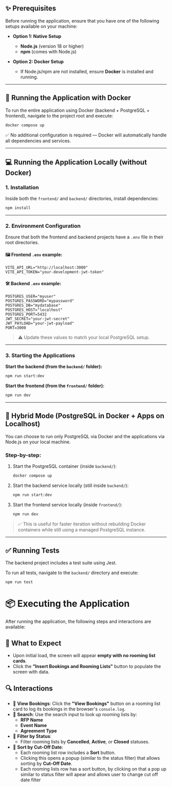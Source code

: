 ## ✨ Prerequisites

Before running the application, ensure that you have one of the following setups available on your machine:

* **Option 1: Native Setup**

  * **Node.js** (version 18 or higher)
  * **npm** (comes with Node.js)

* **Option 2: Docker Setup**

  * If Node.js/npm are not installed, ensure **Docker** is installed and running.

---

## 🚀 Running the Application with Docker

To run the entire application using Docker (backend + PostgreSQL + frontend), navigate to the project root and execute:

```bash
docker compose up
```

✅ No additional configuration is required — Docker will automatically handle all dependencies and services.

---

## 💻 Running the Application Locally (without Docker)

### 1. Installation

Inside both the `frontend/` and `backend/` directories, install dependencies:

```bash
npm install
```

---

### 2. Environment Configuration

Ensure that both the frontend and backend projects have a `.env` file in their root directories.

#### 🖼️ Frontend `.env` example:

```env
VITE_API_URL="http://localhost:3000"
VITE_API_TOKEN="your-development-jwt-token"
```

#### 🛠️ Backend `.env` example:

```env
POSTGRES_USER="myuser"
POSTGRES_PASSWORD="mypassword"
POSTGRES_DB="mydatabase"
POSTGRES_HOST="localhost"
POSTGRES_PORT=5432
JWT_SECRET="your-jwt-secret"
JWT_PAYLOAD="your-jwt-payload"
PORT=3000
```

> ⚠️ Update these values to match your local PostgreSQL setup.

---

### 3. Starting the Applications

**Start the backend (from the `backend/` folder):**

```bash
npm run start:dev
```

**Start the frontend (from the `frontend/` folder):**

```bash
npm run dev
```

---

## 🥪 Hybrid Mode (PostgreSQL in Docker + Apps on Localhost)

You can choose to run only PostgreSQL via Docker and the applications via Node.js on your local machine.

### Step-by-step:

1. Start the PostgreSQL container (inside `backend/`):

   ```bash
   docker compose up
   ```

2. Start the backend service locally (still inside `backend/`):

   ```bash
   npm run start:dev
   ```

3. Start the frontend service locally (inside `frontend/`):

   ```bash
   npm run dev
   ```

> ✅ This is useful for faster iteration without rebuilding Docker containers while still using a managed PostgreSQL instance.

---

## ✅ Running Tests

The backend project includes a test suite using Jest.

To run all tests, navigate to the `backend/` directory and execute:

```bash
npm run test
```
# 📦 Executing the Application

After running the application, the following steps and interactions are available:

## 🧭 What to Expect

- Upon initial load, the screen will appear **empty with no rooming list cards**.
- Click the **"Insert Bookings and Rooming Lists"** button to populate the screen with data.

## 🔍 Interactions

- 📝 **View Bookings**: Click the **"View Bookings"** button on a rooming list card to log its bookings in the browser's `console.log`.
- 🔎 **Search**: Use the search input to look up rooming lists by:
  - **RFP Name**
  - **Event Name**
  - **Agreement Type**
- 🎯 **Filter by Status**:
  - Filter rooming lists by **Cancelled**, **Active**, or **Closed** statuses.
- 📅 **Sort by Cut-Off Date**:
  - Each rooming list row includes a **Sort** button.
  - Clicking this opens a popup (similar to the status filter) that allows sorting by **Cut-Off Date**.
  - Each rooming lists row has a sort button, by clicking on that a pop up similar to status filter will apear and allows user to change cut off date filter
